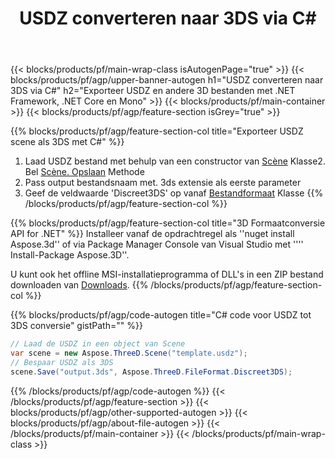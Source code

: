 ﻿---
title: USDZ converteren naar 3DS via C# 
description: USDZ en andere 3D bestanden converteren met .NET API
url: /nl/net/conversion/usdz-to-3ds/
family: 3d
platformtag: net
feature: conversion
informat: USDZ
outformat: 3DS
otherformats: OBJ PDF FBX RVM GLTF DRC ASE DXF 
---
{{< blocks/products/pf/main-wrap-class isAutogenPage="true" >}}
{{< blocks/products/pf/agp/upper-banner-autogen h1="USDZ converteren naar 3DS via C#" h2="Exporteer USDZ en andere 3D bestanden met .NET Framework, .NET Core en Mono" >}}
{{< blocks/products/pf/main-container >}}
{{< blocks/products/pf/agp/feature-section isGrey="true" >}}

{{% blocks/products/pf/agp/feature-section-col title="Exporteer USDZ scene als 3DS met C#" %}}
1. Laad USDZ bestand met behulp van een constructor van [Scène](https://apireference.aspose.com/3d/net/aspose.threed/scene) Klasse2. Bel [Scène. Opslaan](https://apireference.aspose.com/3d/net/aspose.threed/scene/methods/save/index) Methode
3. Pass output bestandsnaam met. 3ds extensie als eerste parameter
4. Geef de veldwaarde 'Discreet3DS' op vanaf [Bestandformaat](https://apireference.aspose.com/3d/net/aspose.threed/fileformat/fields/index) Klasse
{{% /blocks/products/pf/agp/feature-section-col %}}

{{% blocks/products/pf/agp/feature-section-col title="3D Formaatconversie API for .NET" %}}
Installeer vanaf de opdrachtregel als ''nuget install Aspose.3d'' of via Package Manager Console van Visual Studio met '''' Install-Package Aspose.3D''.

U kunt ook het offline MSI-installatieprogramma of DLL's in een ZIP bestand downloaden van [Downloads](https://downloads.aspose.com/3d/net).
{{% /blocks/products/pf/agp/feature-section-col %}}

{{% blocks/products/pf/agp/code-autogen title="C# code voor USDZ tot 3DS conversie" gistPath="" %}}
```cs
// Laad de USDZ in een object van Scene 
var scene = new Aspose.ThreeD.Scene("template.usdz");
// Bespaar USDZ als 3DS 
scene.Save("output.3ds", Aspose.ThreeD.FileFormat.Discreet3DS);

```
{{% /blocks/products/pf/agp/code-autogen %}}
{{< /blocks/products/pf/agp/feature-section >}}
{{< blocks/products/pf/agp/other-supported-autogen >}}
{{< blocks/products/pf/agp/about-file-autogen >}}
{{< /blocks/products/pf/main-container >}}
{{< /blocks/products/pf/main-wrap-class >}}